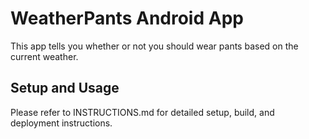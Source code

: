 # WeatherPants Android App

This app tells you whether or not you should wear pants based on the current weather.

## Setup and Usage

Please refer to INSTRUCTIONS.md for detailed setup, build, and deployment instructions.
